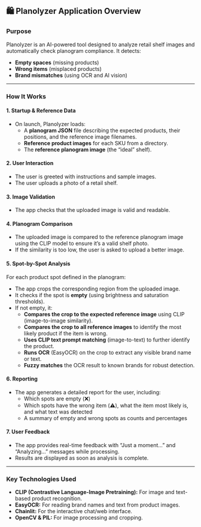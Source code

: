 ## 🛍️ **Planolyzer Application Overview**

### **Purpose**
Planolyzer is an AI-powered tool designed to analyze retail shelf images and automatically check planogram compliance. It detects:
- **Empty spaces** (missing products)
- **Wrong items** (misplaced products)
- **Brand mismatches** (using OCR and AI vision)

---

### **How It Works**

#### 1. **Startup & Reference Data**
- On launch, Planolyzer loads:
  - A **planogram JSON** file describing the expected products, their positions, and the reference image filenames.
  - **Reference product images** for each SKU from a directory.
  - The **reference planogram image** (the “ideal” shelf).

#### 2. **User Interaction**
- The user is greeted with instructions and sample images.
- The user uploads a photo of a retail shelf.

#### 3. **Image Validation**
- The app checks that the uploaded image is valid and readable.

#### 4. **Planogram Comparison**
- The uploaded image is compared to the reference planogram image using the CLIP model to ensure it’s a valid shelf photo.
- If the similarity is too low, the user is asked to upload a better image.

#### 5. **Spot-by-Spot Analysis**
For each product spot defined in the planogram:
- The app crops the corresponding region from the uploaded image.
- It checks if the spot is **empty** (using brightness and saturation thresholds).
- If not empty, it:
  - **Compares the crop to the expected reference image** using CLIP (image-to-image similarity).
  - **Compares the crop to all reference images** to identify the most likely product if the item is wrong.
  - **Uses CLIP text prompt matching** (image-to-text) to further identify the product.
  - **Runs OCR** (EasyOCR) on the crop to extract any visible brand name or text.
  - **Fuzzy matches** the OCR result to known brands for robust detection.

#### 6. **Reporting**
- The app generates a detailed report for the user, including:
  - Which spots are empty (❌)
  - Which spots have the wrong item (⚠️), what the item most likely is, and what text was detected
  - A summary of empty and wrong spots as counts and percentages

#### 7. **User Feedback**
- The app provides real-time feedback with “Just a moment…” and “Analyzing…” messages while processing.
- Results are displayed as soon as analysis is complete.

---

### **Key Technologies Used**
- **CLIP (Contrastive Language-Image Pretraining):** For image and text-based product recognition.
- **EasyOCR:** For reading brand names and text from product images.
- **Chainlit:** For the interactive chat/web interface.
- **OpenCV & PIL:** For image processing and cropping.
